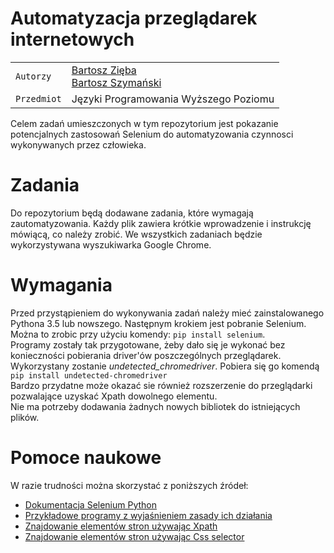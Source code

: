 # **Automatyzacja przeglądarek internetowych**
|    |      |
| --- | --- | 
| `Autorzy` | [Bartosz Zięba](https://github.com/bobusbogdan)&nbsp;&nbsp;&nbsp;&nbsp;  <br/>[Bartosz Szymański](https://github.com/szymanskji)&nbsp;&nbsp;&nbsp; 
|`Przedmiot`| Języki Programowania Wyższego Poziomu 

Celem zadań umieszczonych w tym repozytorium jest pokazanie potencjalnych zastosowań Selenium do automatyzowania czynnosci wykonywanych przez człowieka.
# Zadania

Do repozytorium będą dodawane zadania, które wymagają zautomatyzowania. Każdy plik zawiera krótkie wprowadzenie i instrukcję mówiącą, co należy zrobić. We wszystkich zadaniach będzie wykorzystywana wyszukiwarka Google Chrome. 
# Wymagania 
Przed przystąpieniem do wykonywania zadań należy mieć zainstalowanego Pythona 3.5 lub nowszego. Następnym krokiem jest pobranie Selenium. Można to zrobic przy użyciu komendy:
`pip install selenium`. </br>
 Programy zostały tak przygotowane, żeby dało się je wykonać bez konieczności pobierania driver'ów poszczególnych przeglądarek. Wykorzystany zostanie  *undetected_chromedriver*. Pobiera się go komendą `pip install undetected-chromedriver` </br>
 Bardzo przydatne może okazać sie również rozszerzenie do przeglądarki pozwalające uzyskać Xpath dowolnego elementu. </br>
   Nie ma potrzeby dodawania żadnych nowych bibliotek do istniejących plików.
# Pomoce naukowe
W razie trudności można skorzystać z poniższych źródeł:</br>
- [Dokumentacja Selenium Python](https://selenium-python.readthedocs.io/index.html)
- [Przykładowe programy z wyjaśnieniem zasady ich działania](https://www.guru99.com/selenium-python.html)
- [Znajdowanie elementów stron używając Xpath](https://www.guru99.com/xpath-selenium.html)
- [Znajdowanie elementów stron używając Css selector](https://myskillpoint.com/css-selector-in-selenium-webdriver-with-example/)
